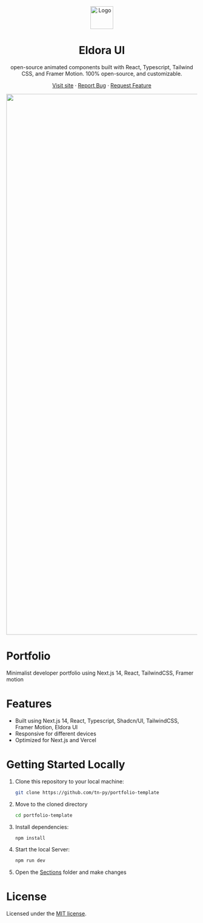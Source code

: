 <div align="center">
  <a href="https://github.com/tn-py/eldoraui">


 <img src="https://github.com/user-attachments/assets/d00f15e8-cc1a-47a6-b99f-885156a55fc3" alt="Logo" width="60" height="60">
  </a>
  <h1 align="center">Eldora UI</h1>
  <p align="center">
   open-source animated components built with React, Typescript, Tailwind CSS, and Framer Motion.
100% open-source, and customizable.
  </p>
  <p>
    
   <a href="https://www.eldoraui.site/">Visit site</a>
    ·
    <a href="https://github.com/tn-py/eldoraui/issues">Report Bug</a>
    ·
    <a href="https://github.com/tn-py/eldoraui/issues">Request Feature</a>
  </p>
</div>

<!-- ABOUT THE TEMPLATE -->

<div align="center">

 <img width="1425" alt="Portfolio-template" src="https://github.com/user-attachments/assets/265fa13e-98ed-4c99-bd7f-ce7efe19627f">

 
</div>

# Portfolio 

Minimalist developer portfolio using Next.js 14, React, TailwindCSS, Framer motion

# Features

- Built using Next.js 14, React, Typescript, Shadcn/UI, TailwindCSS, Framer Motion, Eldora UI
- Responsive for different devices
- Optimized for Next.js and Vercel

# Getting Started Locally

1. Clone this repository to your local machine:

   ```bash
   git clone https://github.com/tn-py/portfolio-template
   ```

2. Move to the cloned directory

   ```bash
   cd portfolio-template
   ```

3. Install dependencies:

   ```bash
   npm install
   ```

4. Start the local Server:

   ```bash
   npm run dev
   ```

5. Open the [Sections](https://github.com/tn-py/portfolio-template/tree/main/app/sections) folder and make changes

# License

Licensed under the [MIT license](https://github.com/tn-py/portfolio-template/blob/main/LICENSE.md).
